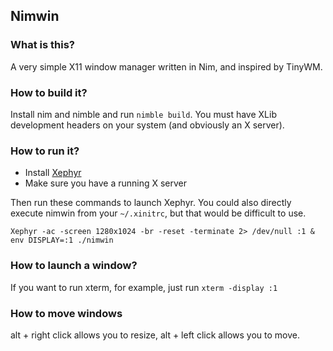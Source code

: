 ## Nimwin

### What is this?
A very simple X11 window manager written in Nim, and inspired by TinyWM.


### How to build it?
Install nim and nimble and run `nimble build`. You must have XLib development headers on your system (and obviously an X server).

### How to run it?
* Install [Xephyr](https://en.wikipedia.org/wiki/Xephyr)
* Make sure you have a running X server

Then run these commands to launch Xephyr. You could also directly execute nimwin from your `~/.xinitrc`, but that would be difficult to use.
```
Xephyr -ac -screen 1280x1024 -br -reset -terminate 2> /dev/null :1 &
env DISPLAY=:1 ./nimwin
```

### How to launch a window?
If you want to run xterm, for example, just run `xterm -display :1`

### How to move windows

alt + right click allows you to resize, alt + left click allows you to move.
